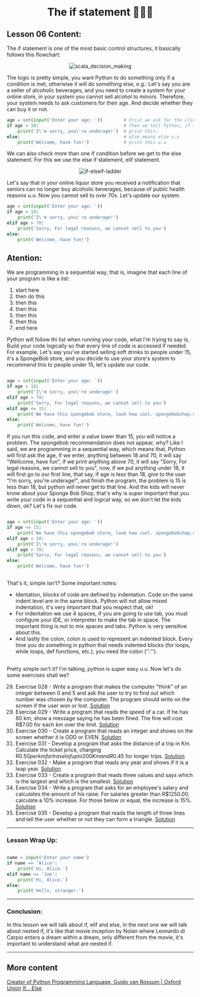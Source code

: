 <div align="center">
  
# The if statement 🤔🤔🤔

</div>

## Lesson 06 Content:

The if statement is one of the most basic control structures, it basically follows this flowchart:

<div align="center">
  
![scala_decision_making](https://user-images.githubusercontent.com/64812097/159143967-7636d10c-6fcc-43ae-9afa-4b0174b9c478.jpg)
  
</div>


The logic is pretty simple, you want Python to do something only if a condition is met, otherwise it will do something else, e.g.: Let's say you are a seller of alcoholic beverages, and you need to create a system for your online store, in your system you cannot sell alcohol to minors. Therefore, your system needs to ask customers for their age. And decide whether they can buy it or not.

```python
age = int(input('Enter your age: '))        # Frist we ask for the client's age;
if age < 18:                                # Then we tell Python, if the client has less than 18 years;
    print('I\'m sorry, you\'re underage!')  # print this;
else:                                       # else means else u.u
    print('Welcome, have fun!')             # print this u.u
```

We can also check more than one if condition before we get to the else statement. For this we use the else if statement, elif statement.

<div align="center">
  
![if-elseif-ladder](https://user-images.githubusercontent.com/64812097/159144615-eba073bc-75e3-49c9-bf68-458529a15317.jpg)
  
</div>

Let's say that in your online liquor store you received a notification that seniors can no longer buy alcoholic beverages, because of public health reasons u.u. Now you cannot sell to over 70s. Let's update our system.

```python
age = int(input('Enter your age: '))
if age < 18:
    print('I\'m sorry, you\'re underage!')
elif age > 70:                                
    print('Sorry, For legal reasons, we cannot sell to you')
else:
    print('Welcome, have fun!')
```

## Atention:

We are programming in a sequential way, that is, imagine that each line of your program is like a list:

1. start here
2. then do this
3. then this
4. then this
5. then this
6. then this
7. end here

Python will follow thi list when running your code, what I'm trying to say is, Build your code logically so that every line of code is accessed if needed. For example, Let's say you've started selling soft drinks to people under 15, it's a SpongeBob store, and you decide to use your store's system to recommend this to people under 15, let's update our code.

```python

age = int(input('Enter your age: '))
if age < 18:
    print('I\'m sorry, you\'re underage!')
elif age > 70:
    print('Sorry, For legal reasons, we cannot sell to you')
elif age <= 15:
    print('We have this spongebob store, look how cool. spongebobshop.com ')
else:
    print('Welcome, have fun!')

```
If you run this code, and enter a value lower than 15, you will notice a problem. The spongebob recommendation does not appear, why? Like I said, we are programming in a sequential way, which means that, Python will first ask the age, if we enter, anything between 18 and 70, it will say "Wellcome, have fun", if we print anything above 70, it will say "Sorry, For legal reasons, we cannot sell to you", now, if we put anything under 18, it will first go to our first line, that say, if age is less than 18, give to the user "I'm sorry, you\'re underage!", and finish the program, the problem is 15 is less than 18, but python will never get to that line. And the kids will never know about your Sponge Bob Shop, that's why is super important that you write your code in a sequential and logical way, so we don't let the kids down, ok? Let's fix our code.

```python

age = int(input('Enter your age: '))
if age <= 15:
    print('We have this spongebob store, look how cool. spongebobshop.com ')
elif age < 18:
    print('I\'m sorry, you\'re underage!')
elif age > 70:
    print('Sorry, For legal reasons, we cannot sell to you')
else:
    print('Welcome, have fun!')

```


##


That's it, simple isn't? Some important notes:

- Identation, blocks of code are defined by indentation. Code on the same indent level are in the same block. Python will not allow mixed indentation, it's very important that you respect that, ok! 
- For indentation we use 4 spaces, if you are going to use tab, you must configure your IDE, or interpreter to make the tab in space. The important thing is not to mix spaces and tabs. Python is very sensitive about this.
- And lastly the colon, colon is used to represent an indented block. Every time you do something in python that needs indented blocks (for loops, while loops, def functions, etc.), you need the colon ('':'').


##

Pretty simple isn't it? I'm talking, python is super easy u.u. Now let's do some exercises shall we?

28. Exercise 028 - Write a program that makes the computer "think" of an integer between 0 and 5 and ask the user to try to find out which number was chosen by the computer. The program should write on the screen if the user won or lost. [Solution](https://github.com/marcoshsq/Python_Crash_Course/blob/main/01_Python_Crash_Course/01_Fundamentals/06_Conditionals/ex028.py)
29. Exercise 029 - Write a program that reads the speed of a car. If he has 80 km, show a message saying he has been fined. The fine will cost R$7.00 for each km over the limit. [Solution](https://github.com/marcoshsq/Python_Crash_Course/edit/main/01_Python_Crash_Course/01_Fundamentals/06_Conditionals/ex029.py)
30. Exercise 030 - Create a program that reads an integer and shows on the screen whether it is ODD or EVEN. [Solution](https://github.com/marcoshsq/Python_Crash_Course/edit/main/01_Python_Crash_Course/01_Fundamentals/06_Conditionals/ex030.py)
31. Exercise 031 - Develop a program that asks the distance of a trip in Km. Calculate the ticket price, charging R$0.50 per km for travel of up to 200Km and R$0.45 for longer trips. [Solution](https://github.com/marcoshsq/Python_Crash_Course/blob/main/01_Python_Crash_Course/01_Fundamentals/06_Conditionals/ex031.py)
32. Exercise 032 - Make a program that reads any year and shows if it is a leap year. [Solution](https://github.com/marcoshsq/Python_Crash_Course/blob/main/01_Python_Crash_Course/01_Fundamentals/06_Conditionals/ex032.py)
33. Exercise 033 - Create a program that reads three values and says which is the largest and which is the smallest. [Solution](https://github.com/marcoshsq/Python_Crash_Course/blob/main/01_Python_Crash_Course/01_Fundamentals/06_Conditionals/ex033.py)
34. Exercise 034 - Write a program that asks for an employee's salary and calculates the amount of his raise: For salaries greater than R$1250.00, calculate a 10% increase. For those below or equal, the increase is 15%. [Solution](https://github.com/marcoshsq/Python_Crash_Course/blob/main/01_Python_Crash_Course/01_Fundamentals/06_Conditionals/ex034.py)
35. Exercise 035 - Develop a program that reads the length of three lines and tell the user whether or not they can form a triangle. [Solution](https://github.com/marcoshsq/Python_Crash_Course/blob/main/01_Python_Crash_Course/01_Fundamentals/06_Conditionals/ex035.py)

---

### Lesson Wrap Up:

````python

name = input('Enter your name')
if name == 'Alice':
    print('Hi, Alice.')
elif name == 'Joe':
    print('Hi, Alice.')
else:
    print('Hello, stranger.')
````

---

### Conclusion:

In this lesson we will talk about if, elif and else, in the next one we will talk about nested if, it's like that movie inception by Nolan where Leonardo di Carpio enters a dream within a dream, only different from the movie, it's important to understand what are nested if.

---

## More content

[Creator of Python Programming Language, Guido van Rossum | Oxford Union](https://www.youtube.com/watch?v=7kn7NtlV6g0)
[If... Else](https://www.w3schools.com/python/python_conditions.asp)
